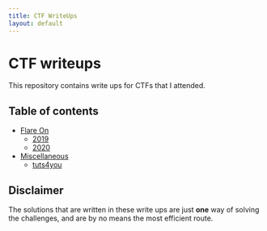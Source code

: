 ```yaml
---
title: CTF WriteUps
layout: default
---
```


CTF writeups
============

This repository contains write ups for CTFs that I attended.

Table of contents
-----------------

- [Flare On](FlareOn)
  - [2019](FlareOn/2019)
  - [2020](FlareOn/2020)
- [Miscellaneous](Miscellaneous)
  - [tuts4you](Miscellaneous/tuts4you)

Disclaimer
----------

The solutions that are written in these write ups are just **one** way of solving the challenges, and are by no means the most efficient route.
